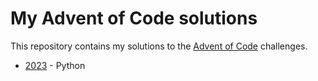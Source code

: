 # My Advent of Code solutions

This repository contains my solutions to the [Advent of Code](https://adventofcode.com/) challenges. 

- [2023](2023/) - Python